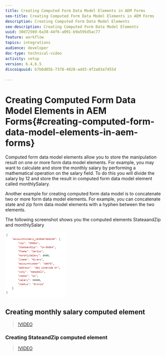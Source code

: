 ```yaml
---
title: Creating Computed Form Data Model Elements in AEM Forms
seo-title: Creating Computed Form Data Model Elements in AEM Forms
description: Creating Computed Form Data Model Elements
seo-description: Creating Computed Form Data Model Elements
uuid: 30d72569-6a38-44f6-a091-b9a595d5ac77
feature: workflow
topics: integrations
audience: developer
doc-type: technical-video
activity: setup
version: 6.4,6.5
discoiquuid: b7b6d05b-7378-4028-add3-4f2a03a7455d

---
```


# Creating Computed Form Data Model Elements in AEM Forms{#creating-computed-form-data-model-elements-in-aem-forms}

Computed form data model elements allow you to store the manipulation result on one or more form data model elements. For example, you may want to calculate and store the monthly salary by performing a mathematical operation on the salary field. To do this you will divide the salary by 12 and store the result in computed form data model element called monthlySalary.

Another example for creating computed form data model is to concatenate two or more form data model elements. For example, you can concatenate state and zip form data model elements with a hyphen between the two elements.

The following screenshot shows you the computed elements StateaandZip and monthlySalary

![computedfdmelement](assets/computedfdmelement.gif)

## Creating monthly salary computed element

>[!VIDEO](https://video.tv.adobe.com/v/23855?quality=9)

### Creating StateandZip computed element

>[!VIDEO](https://video.tv.adobe.com/v/23856/?quality=9)

